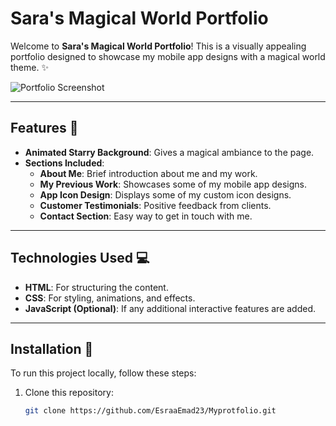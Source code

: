 # Sara's Magical World Portfolio

Welcome to **Sara's Magical World Portfolio**! This is a visually appealing portfolio designed to showcase my mobile app designs with a magical world theme. ✨

![Portfolio Screenshot](https://drive.google.com/uc?id=11dYm7zcHaYzzm4KNIwKxdtc5UYuJBYBJ)

---

## Features 🌟

- **Animated Starry Background**: Gives a magical ambiance to the page.
- **Sections Included**:
  - **About Me**: Brief introduction about me and my work.
  - **My Previous Work**: Showcases some of my mobile app designs.
  - **App Icon Design**: Displays some of my custom icon designs.
  - **Customer Testimonials**: Positive feedback from clients.
  - **Contact Section**: Easy way to get in touch with me.

---

## Technologies Used 💻

- **HTML**: For structuring the content.
- **CSS**: For styling, animations, and effects.
- **JavaScript (Optional)**: If any additional interactive features are added.

---

## Installation 🔧

To run this project locally, follow these steps:

1. Clone this repository:
   ```bash
   git clone https://github.com/EsraaEmad23/Myprotfolio.git
